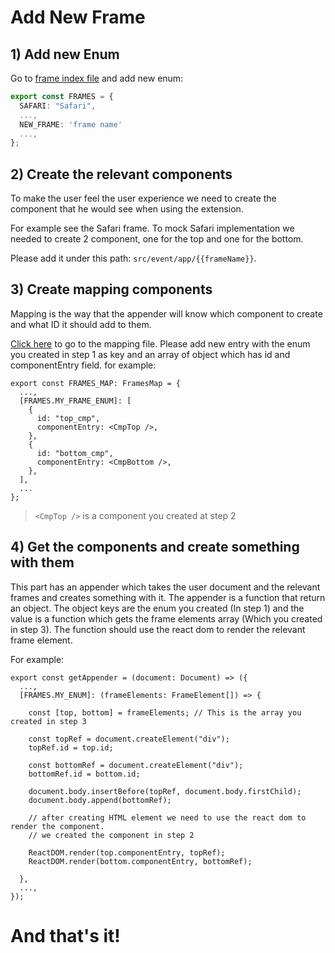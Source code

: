 # Add New Frame

## 1) Add new Enum

Go to [frame index file](src/models/frame/index.ts) and add new enum:

```ts
export const FRAMES = {
  SAFARI: "Safari",
  ...,
  NEW_FRAME: 'frame name'
  ...,
};
```

## 2) Create the relevant components

To make the user feel the user experience we need to create the component that he would see when using the extension.

For example see the Safari frame.
To mock Safari implementation we needed to create 2 component,
one for the top and one for the bottom.

Please add it under this path: `src/event/app/{{frameName}}`.

## 3) Create mapping components

Mapping is the way that the appender will know which component to create and what ID it should add to them.

[Click here](src/models/frame/frame-mapping.tsx) to go to the mapping file.
Please add new entry with the enum you created in step 1 as key and an array of object which has id and componentEntry field. for example:

```tsx
export const FRAMES_MAP: FramesMap = {
  ...,
  [FRAMES.MY_FRAME_ENUM]: [
    {
      id: "top_cmp",
      componentEntry: <CmpTop />,
    },
    {
      id: "bottom_cmp",
      componentEntry: <CmpBottom />,
    },
  ],
  ...
};

```

> `<CmpTop />` is a component you created at step 2


## 4) Get the components and create something with them

This part has an appender which takes the user document and the relevant frames and creates something with it.
The appender is a function that return an object. 
The object keys are the enum you created (In step 1) and the value is a function which gets the frame elements array (Which you created in step 3).
The function should use the react dom to render the relevant frame element.

For example: 
```tsx
export const getAppender = (document: Document) => ({
  ...,
  [FRAMES.MY_ENUM]: (frameElements: FrameElement[]) => {

    const [top, bottom] = frameElements; // This is the array you created in step 3

    const topRef = document.createElement("div");
    topRef.id = top.id;

    const bottomRef = document.createElement("div");
    bottomRef.id = bottom.id;

    document.body.insertBefore(topRef, document.body.firstChild);
    document.body.append(bottomRef);

    // after creating HTML element we need to use the react dom to render the component.
    // we created the component in step 2

    ReactDOM.render(top.componentEntry, topRef);
    ReactDOM.render(bottom.componentEntry, bottomRef);

  },
  ...,
});
```

# And that's it!